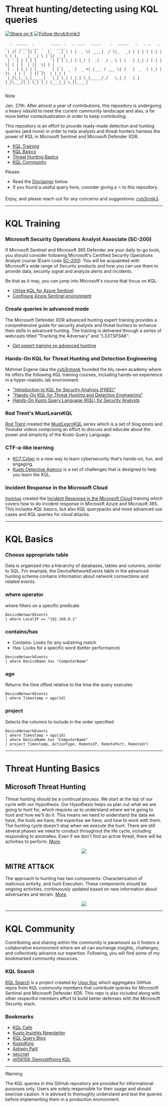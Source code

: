 # Threat hunting/detecting using KQL queries

[![Share on X](https://img.shields.io/twitter/url/http/shields.io.svg?style=social)](https://twitter.com/intent/tweet?text=KQL%20Threat%20Hunting%20Queries%20by%20@cyb3rmik3&url=https://github.com/cyb3rmik3/KQL-threat-hunting-queries) [![Follow @cyb3rmik3](https://img.shields.io/twitter/follow/cyb3rmik3)](https://twitter.com/cyb3rmik3)

```
  _  _____  _       _____ _   _ ____  _____    _  _____   _   _ _   _ _   _ _____ ___ _   _  ____ 
 | |/ / _ \| |     |_   _| | | |  _ \| ____|  / \|_   _| | | | | | | | \ | |_   _|_ _| \ | |/ ___|
 | ' | | | | |       | | | |_| | |_) |  _|   / _ \ | |   | |_| | | | |  \| | | |  | ||  \| | |  _ 
 | . | |_| | |___    | | |  _  |  _ <| |___ / ___ \| |   |  _  | |_| | |\  | | |  | || |\  | |_| |
 |_|\_\__\_|_____|   |_| |_| |_|_| \_|_____/_/   \_|_|   |_| |_|\___/|_| \_| |_| |___|_| \_|\____|
                                                                                                         
```                                                                                             

> [!NOTE]  
> Jan. 27th: After almost a year of contributions, this repository is undergoing a heavy rebuild to meet the current community landscape and also, a far more better contextualization in order to keep contributing.
                                                                                             
This repository is an effort to provide ready-made detection and hunting queries (and more) in order to help analysts and threat hunters harness the power of KQL in Microsoft Sentinel and Microsoft Defender XDR. 
- [KQL Training](#kql-training)
- [KQL Basics](#kql-basics)
- [Threat Hunting Basics](#threat-hunting-basics)
- [KQL Community](#kql-community)

Please:
- Read the [Disclaimer](#disclaimer) below.
- If you found a useful query here, consider giving a :star: to this repository.

Enjoy, and please reach out for any concerns and suggestions: [cyb3rmik3](https://twitter.com/Cyb3rMik3).

---
# KQL Training

### Microsoft Security Operations Analyst Associate (SC-200)
If Microsoft Sentinel and Microsoft 365 Defender are your daily to-go tools, you should consider following Microsoft's Certified Security Operations Analyst course (Exam code [SC-200](https://learn.microsoft.com/en-us/certifications/exams/sc-200/)). You will be acquainted with Microsoft's wide range of Security products and how you can use them to provide data, security signal and analyze alerts and incidents.

Be that as it may, you can jump into Microsoft's course that focus on KQL:
- [Utilize KQL for Azure Sentinel](https://learn.microsoft.com/en-us/training/paths/sc-200-utilize-kql-for-azure-sentinel/)
- [Configure Azure Sentinel environment](https://learn.microsoft.com/en-us/training/paths/sc-200-configure-azure-sentinel-environment/)

### Create queries in advanced mode
The Microsoft Defender XDR advanced hunting expert training provides a comprehensive guide for security analysts and threat hunters to enhance their skills in advanced hunting. The training is delivered through a series of webcasts titled “Tracking the Adversary” and “L33TSP3AK”.
- [Get expert training on advanced hunting](https://learn.microsoft.com/en-us/defender-xdr/advanced-hunting-expert-training)

### Hands-On KQL for Threat Hunting and Detection Engineering

Mehmet Ergene (aka the [cyb3rmonk](https://twitter.com/cyb3rmonk) founded the blu raven academy where he offers the following KQL training courses, including hands-on experience in a hyper-realistic lab environment.
- ["Introduction to KQL for Security Analysis (FREE)"](https://academy.bluraven.io/intro-to-kql-for-security-analysis)
- ["Hands-On KQL for Threat Hunting and Detection Engineering"](https://academy.bluraven.io/hands-on-kusto-query-language-kql-for-security-analysts)
- [Hands-On Kusto Query Language (KQL) for Security Analysts](https://academy.bluraven.io/hands-on-kusto-query-language-kql-for-security-analysts) 

### Rod Trent's MustLearnKQL

[Rod Trent](https://github.com/rod-trent) created the [MustLearnKQL](https://github.com/rod-trent/MustLearnKQL) series which is a set of blog posts and Youtube videos comprising an effort to discuss and educate about the power and simplicity of the Kusto Query Language.

### CTF-a-like learning

- [KC7 Cyber](https://kc7cyber.com/) is a new way to learn cybersecurity that's hands-on, fun, and engaging.
- [Kusto Detective Agency](https://detective.kusto.io/) is a set of challenges that is designed to help you learn the KQL.

### Incident Response in the Microsoft Cloud

[Invictus](https://github.com/invictus-ir) created the [Incident Response in the Microsoft Cloud](https://academy.invictus-ir.com/advanced-incident-response-in-the-microsoft-cloud) training which covers how to do incident response in Microsoft Azure and Microsoft 365. This includes KQL basics, but also KQL querypacks and more advanced use cases and KQL queries for cloud attacks. 

---
# KQL Basics

### Choose appropriate table
Data is organized into a hierarchy of databases, tables and columns, similar to SQL. For example, the DeviceNetworkEvents table in the advanced hunting schema contains information about network connections and related events. 

### where operator
where filters on a specific predicate
```
DeviceNetworkEvents
| where LocalIP == "192.168.0.1"
```

### contains/has
- Contains: Looks for any substring match
- Has: Looks for a specific word (better performance)
```
DeviceNetworkEvents
| where DeviceName has "ComputerName"
```

### ago
Returns the time offset relative to the time the query executes
```
DeviceNetworkEvents
| where Timestamp > ago(1d)
```

### project
Selects the columns to include in the order specified
```
DeviceNetworkEvents
| where Timestamp > ago(1d)
| where DeviceName has "ComputerName"
| project Timestamp, ActionType, RemoteIP, RemotePort, RemoteUrl
```

---
# Threat Hunting Basics
## Microsoft Threat Hunting
Threat hunting should be a continual process. We start at the top of our cycle with our Hypothesis. Our Hypothesis helps us plan out what we are going to hunt for, which requires us to understand where we're going to hunt and how we'll do it. This means we need to understand the data we have, the tools we have, the expertise we have, and how to work with them. The hunting cycle doesn't stop when we execute the hunt. There are still several phases we need to conduct throughout the life cycle, including responding to anomalies. Even if we don't find an active threat, there will be activities to perform. [More](https://learn.microsoft.com/en-us/training/paths/sc-200-perform-threat-hunting-azure-sentinel/).
<p align="center">
  <img src="https://images2.imgbox.com/d2/ac/Hz8cf39E_o.jpg">
</p>

## MITRE ATT&CK
The approach to hunting has two components: Characterization of malicious activity, and hunt Execution. These components should be ongoing activities, continuously updated based on new information about adversaries and terrain. [More](https://www.mitre.org/sites/default/files/2021-11/prs-19-3892-ttp-based-hunting.pdf).
<p align="center">
  <img src="https://images2.imgbox.com/e1/d9/lk1g8EPX_o.jpg">
</p>

---
# KQL Community

Contributing and sharing within the community is paramount as it fosters a collaborative environment where we all can exchange insights, challenges, and collectively advance our expertise. Following, you will find some of my bookmarked community resources.

### KQL Search

[KQL Search](https://www.kqlsearch.com/) is a project created by [Ugur Koc](https://github.com/ugurkocde) which aggregates GitHub repos from KQL community members that contribute queries for Microsoft Sentinel and Microsoft Defender XDR. This repo is also included along with other respectful members effort to build better defenses with the Microsoft Security stack.

### Bookmarks
- [KQL Cafe](https://github.com/KQLCafe/website/blob/gh-pages/index.md)
- [Kusto Insights Newsletter](https://kustoinsights.substack.com/)
- [KQL Query Blog](https://kqlquery.com/)
- [KustoKing](https://www.kustoking.com/)
- [Ashwin Patil](https://github.com/ashwin-patil/blue-teaming-with-kql)
- [seccnet](https://github.com/secnnet/Microsoft-365-Defender-Hunting-Queries/blob/main/Top%20Hunting%20Queries.txt)
- [ml58158, Demystiftying KQL](https://github.com/ml58158/Demystifying-KQL/)

---
> [!WARNING]  
> The KQL queries in this GitHub repository are provided for informational purposes only. Users are solely responsible for their usage and should exercise caution. It is advised to thoroughly understand and test the queries before implementing them in a production environment.
